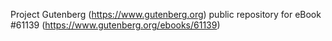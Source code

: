Project Gutenberg (https://www.gutenberg.org) public repository for eBook #61139 (https://www.gutenberg.org/ebooks/61139)
